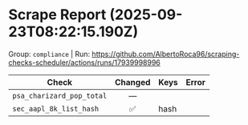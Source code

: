 # Scrape Report (2025-09-23T08:22:15.190Z)

Group: `compliance`  |  Run: https://github.com/AlbertoRoca96/scraping-checks-scheduler/actions/runs/17939998996

| Check | Changed | Keys | Error |
|---|:---:|:--|:--|
| `psa_charizard_pop_total` | — |  |  |
| `sec_aapl_8k_list_hash` | ✅ | hash |  |

